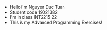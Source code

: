 * Hello i'm Nguyen Duc Tuan
* Student code 19021382
* I'm in class INT2215 22
* This is my Advanced Programming Exercises!
